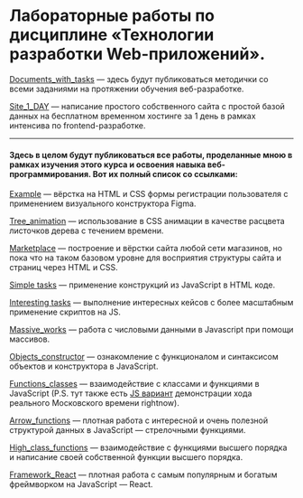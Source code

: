 # Лабораторные работы по дисциплине «Технологии разработки Web-приложений».

[Documents_with_tasks](https://github.com/Valyaevgeorgiy/Web_apps_dev/tree/main/Documents_with_tasks) — здесь будут публиковаться методички со всеми заданиями на протяжении обучения веб-разработке.

[Site_1_DAY](https://github.com/Valyaevgeorgiy/Web_apps_dev/tree/main/MY_Site_1_DAY) — написание простого собственного сайта с простой базой данных на бесплатном временном хостинге за 1 день в рамках интенсива по frontend-разработке.

<hr>

#### Здесь в целом будут публиковаться все работы, проделанные мною в рамках изучения этого курса и освоения навыка веб-программирования. Вот их полный список со ссылками:

[Example](https://github.com/Valyaevgeorgiy/Web_apps_dev/tree/main/example) — вёрстка на HTML и CSS формы регистрации пользователя с применением визуального конструктора Figma.

[Tree_animation](https://github.com/Valyaevgeorgiy/Web_apps_dev/tree/main/tree_animation) — использование в CSS анимации в качестве расцвета листочков дерева с течением времени.

[Marketplace](https://github.com/Valyaevgeorgiy/Web_apps_dev/tree/main/marketplace) — построение и вёрстки сайта любой сети магазинов, но пока что на таком базовом
уровне для восприятия структуры сайта и страниц через HTML и CSS.

[Simple tasks](https://github.com/Valyaevgeorgiy/Web_apps_dev/tree/main/Simple%20tasks) — применение конструкций из JavaScript в HTML коде.

[Interesting tasks](https://github.com/Valyaevgeorgiy/Web_apps_dev/tree/main/Interesting%20tasks) — выполнение интересных кейсов с более масштабным применение скриптов на JS.

[Massive_works](https://github.com/Valyaevgeorgiy/Web_apps_dev/tree/main/Work_massive) — работа с числовыми данными в Javascript при помощи массивов.

[Objects_constructor](https://github.com/Valyaevgeorgiy/Web_apps_dev/tree/main/Objects_constructor) — ознакомление с функционалом и синтаксисом объектов и конструктора в JavaScript. 

[Functions_classes](https://github.com/Valyaevgeorgiy/Web_apps_dev/tree/main/Functions_classes) — взаимодействие с классами и функциями в JavaScript (P.S. тут также есть [JS вариант](https://github.com/Valyaevgeorgiy/Web_apps_dev/blob/main/Functions_classes/class_date_format.js) демонстрации хода реального Московского времени rightnow).

[Arrow_functions](https://github.com/Valyaevgeorgiy/Web_apps_dev/tree/main/Arrow_functions) — плотная работа с интересной и очень полезной структурой данных в JavaScript — стрелочными функциями.

[High_class_functions](https://github.com/Valyaevgeorgiy/Web_apps_dev/tree/main/High_class_functions) — взаимодействие с функциями высшего порядка и написание своей собственной функции высшего порядка.

[Framework_React](https://github.com/Valyaevgeorgiy/Web_apps_dev/tree/main/Framework_React) — плотная работа с самым популярным и богатым фреймворком на JavaScript — React.
